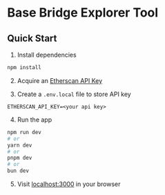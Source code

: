 # Base Bridge Explorer Tool

## Quick Start

1. Install dependencies

```bash
npm install
```

2. Acquire an [Etherscan API Key](https://etherscan.io/apis)

3. Create a `.env.local` file to store API key

```env
ETHERSCAN_API_KEY=<your api key>
```

4. Run the app

```bash
npm run dev
# or
yarn dev
# or
pnpm dev
# or
bun dev
```

5. Visit [localhost:3000](http://localhost:3000/) in your browser
